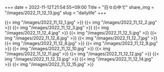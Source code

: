 +++
date  = 2022-11-12T21:54:55+09:00
Title = "日々の中で"
share_img = "/images/2022_11_12_13.jpg"
slug = "dailylife"
+++

{{< img "/images/2022_11_12_1.jpg" >}}
{{< img "/images/2022_11_12_2.jpg" >}}
{{< img "/images/2022_11_12_3.jpg" >}}
{{< img "/images/2022_11_12_4.jpg" >}}
{{< img "/images/2022_11_12_5.jpg" >}}
{{< img "/images/2022_11_12_6.jpg" >}}
{{< img "/images/2022_11_12_7.jpg" >}}
{{< img "/images/2022_11_12_8.jpg" >}}
{{< img "/images/2022_11_12_9.jpg" >}}
{{< img "/images/2022_11_12_10.jpg" >}}
{{< img "/images/2022_11_12_11.jpg" >}}
{{< img "/images/2022_11_12_12.jpg" >}}
{{< img "/images/2022_11_12_13.jpg" >}}
{{< img "/images/2022_11_12_14.jpg" >}}
{{< img "/images/2022_11_12_15.jpg" >}}
